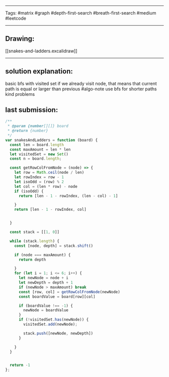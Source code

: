 

----

Tags: #matrix #graph #depth-first-search #breath-first-search #medium #leetcode

----

## Drawing:
[[snakes-and-ladders.excalidraw]]

----


## solution explanation:
basic bfs with visited set if we already visit node, that means that current path is equal or larger than previous
#algo-note use bfs for shorter paths kind problems

## last submission:
```javascript
/**
 * @param {number[][]} board
 * @return {number}
 */
var snakesAndLadders = function (board) {
  const len = board.length
  const maxAmount = len * len
  let visitedSet = new Set()
  const n = board.length;

  const getRowColFromNode = (node) => {
    let row = Math.ceil(node / len)
    let rowIndex = row - 1
    let isoOdd = (row) % 2
    let col = (len * row) - node
    if (isoOdd) {
      return [len - 1 - rowIndex, (len - col) - 1]

    }
    return [len - 1 - rowIndex, col]


  }

  const stack = [[1, 0]]

  while (stack.length) {
    const [node, depth] = stack.shift()

    if (node === maxAmount) {
      return depth

    }
    for (let i = 1; i <= 6; i++) {
      let newNode = node + i
      let newDepth = depth + 1
      if (newNode > maxAmount) break
      const [row, col] = getRowColFromNode(newNode)
      const boardValue = board[row][col]

      if (boardValue !== -1) {
        newNode = boardValue
      }
      if (!visitedSet.has(newNode)) {
        visitedSet.add(newNode);

        stack.push([newNode, newDepth])
      }

    }
  }


  return -1
};
```




